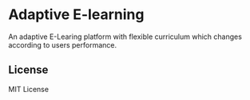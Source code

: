 # Adaptive E-learning

An adaptive E-Learing platform with flexible curriculum which changes according to users performance.   


License
-------
MIT License


